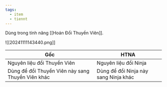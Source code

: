 ```yaml
---
tags:
  - item
  - tiennt
---
```

Dùng trong tính năng [[Hoán Đổi Thuyền Viên]].

![[20241111143440.png]]

| Gốc                                               | HTNA                                  |
| ------------------------------------------------- | ------------------------------------- |
| Nguyên liệu đổi Thuyền Viên                       | Nguyên liệu đổi Ninja                 |
| Dùng để đổi Thuyền Viên này sang Thuyền Viên khác | Dùng để đổi Ninja này sang Ninja khác |
